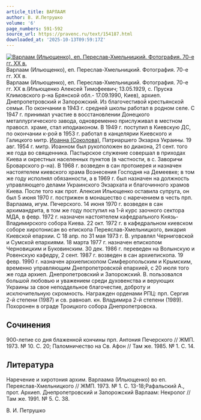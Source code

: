 ```yaml
---
article_title: ВАРЛААМ
author: В. И.Петрушко
volume: '6'
page_numbers: 591-592
source_url: https://pravenc.ru/text/154187.html
downloaded_at: '2025-10-13T09:59:17Z'
---
```


[![Варлаам (Ильющенко), еп. Переслав-Хмельницкий. Фотография. 70-е гг. XX в.](https://pravenc.ru/data/530/461/1234/i200.jpg "Кликните для увеличения картинки")](https://pravenc.ru/data/530/461/1234/i400.jpg)Варлаам (Ильющенко), еп. Переслав-Хмельницкий. Фотография. 70-е гг. XX в.  
Варлаам (Ильющенко), еп. Переслав-Хмельницкий. Фотография. 70-е гг. XX в.(Ильющенко Алексей Тимофеевич; 13.05.1929, с. Пруска Климовского р-на Брянской обл.- 17.09.1990, Киев), архиеп. Днепропетровский и Запорожский. Из благочестивой крестьянской семьи. По окончании в 1943 г. средней школы работал в родном селе. С 1947 г. принимал участие в восстановлении Донецкого металлургического завода, одновременно прислуживал в местном правосл. храме, стал иподиаконом. В 1949 г. поступил в Киевскую ДС, по окончании к-рой в 1953 г. работал в канцелярии Киевского и Галицкого митр. [Иоанна (Соколова)](<https://pravenc.ru/text/Иоанна (Соколова).html>), Патриаршего Экзарха Украины. 19 авг. 1954 г. митр. Иоанном был рукоположен во диакона, 21 сент. того же года во священника. Пастырское служение совершал в приходах Киева и окрестных населенных пунктов (в частности, в с. Заворичи Броварского р-на). В 1968 г. возведен в сан протоиерея и назначен настоятелем киевского храма Вознесения Господня на Демеевке; в том же году исполнял обязанности, а в 1969 г. был назначен на должность управляющего делами Украинского Экзархата и благочинного храмов Киева. После того как прот. Алексия Ильющенко оставила супруга, он был 5 июня 1970 г. пострижен в монашество с наречением в честь прп. Варлаама, игум. Печерского. 14 июня 1970 г. возведен в сан архимандрита, в том же году поступил на 1-й курс заочного сектора МДА, в февр. 1972 г. назначен настоятелем кафедрального Князь-Владимирского собора Киева. 22 окт. 1972 г. в кафедральном киевском соборе хиротонисан во епископа Переяслав-Хмельницкого, викария Киевской епархии. С 18 апр. по 31 мая 1973 г. В. управлял Черниговской и Сумской епархиями. 18 марта 1977 г. назначен епископом Черновицким и Буковинским. 30 дек. 1986 г. переведен на Волынскую и Ровенскую кафедру, 2 сент. 1987 г. возведен в сан архиепископа. 19 февр. 1990 г. назначен архиепископом Симферопольским и Крымским, временно управляющим Днепропетровской епархией, с 20 июля того же года архиеп. Днепропетровский и Запорожский. В. пользовался большой любовью и уважением среди духовенства и верующих Украины за свое неподдельное благочестие, доброту и исключительную скромность. Награжден орденами РПЦ: прп. Сергия 2-й степени (1987) и св. равноап. кн. Владимира 2-й степени (1989). Похоронен в ограде Троицкого собора Днепропетровска.

## Сочинения

900-летие со дня блаженной кончины прп. Антония Печерского // ЖМП. 1973. № 10. C. 20; Паломничество на Св. Афон // Там же. 1985. № 1. С. 14.

## Литература

Наречение и хиротония архим. Варлаама (Ильющенко) во еп. Переяслав-Хмельницкого // ЖМП. 1973. № 1. С. 13-18;Рафальский А., прот. Архиеп. Днепропетровский и Запорожский Варлаам: Некролог // Там же. 1991. № 5. С. 38.

В. И.  Петрушко
